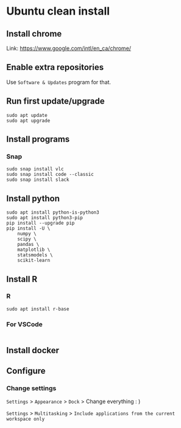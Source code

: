 # Ubuntu clean install

## Install chrome

Link: https://www.google.com/intl/en_ca/chrome/

## Enable extra repositories

Use `Software & Updates` program for that.

## Run first update/upgrade

```
sudo apt update
sudo apt upgrade
```

## Install programs

### Snap

```
sudo snap install vlc
sudo snap install code --classic
sudo snap install slack
```

## Install python

```
sudo apt install python-is-python3
sudo apt install python3-pip
pip install --upgrade pip
pip install -U \
    numpy \
    scipy \
    pandas \
    matplotlib \
    statsmodels \
    scikit-learn
```

## Install R

### R

```
sudo apt install r-base
```

### For VSCode

```
```

## Install docker

## Configure

### Change settings

`Settings` > `Appearance` > `Dock` > Change everything : )

`Settings` > `Multitasking` > `Include applications from the current workspace only`
